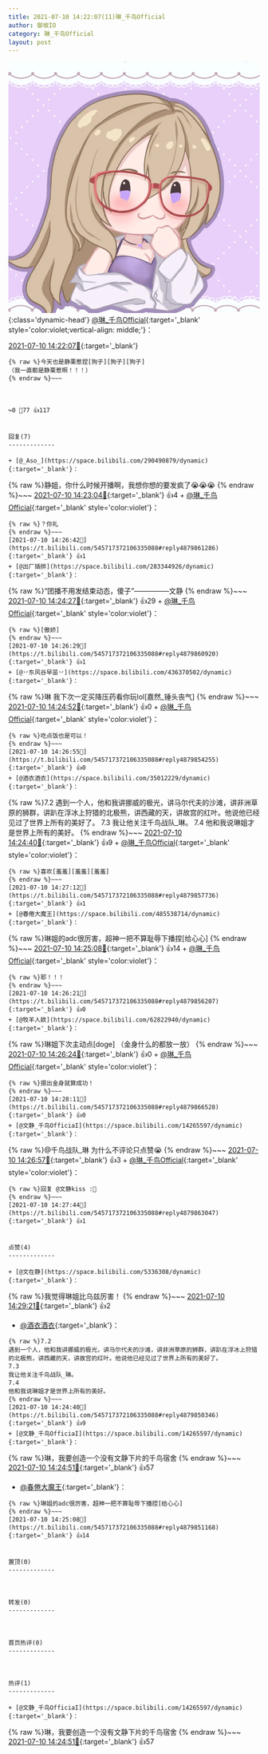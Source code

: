 ```yaml
---
title: 2021-07-10 14:22:07(11)琳_千鸟Official
author: 御坂IO
category: 琳_千鸟Official
layout: post
---
```


![img](/images/c0a88f85ebd0d056f37b114e0748e69556c8b488.jpg){:class='dynamic-head'}
[@琳_千鸟Official](https://space.bilibili.com/1620923329/dynamic){:target='_blank' style='color:violet;vertical-align: middle;'}：

[2021-07-10 14:22:07🔗](https://t.bilibili.com/545717372106335088){:target='_blank'}

~~~
{% raw %}今天也是静栗惹捏[狗子][狗子][狗子]
（我一直都是静栗惹啊！！！）
{% endraw %}~~~



↪️0 💬77 👍117


回复(7)
-------------

+ [@_Aso_](https://space.bilibili.com/290490879/dynamic){:target='_blank'}：
~~~
{% raw %}静姐，你什么时候开播啊，我想你想的要发疯了😭😭😭
{% endraw %}~~~
[2021-07-10 14:23:04🔗](https://t.bilibili.com/545717372106335088#reply4879837529){:target='_blank'} 👍4
    + [@琳_千鸟Official](https://space.bilibili.com/1620923329/dynamic){:target='_blank' style='color:violet'}：
~~~
{% raw %}？你礼
{% endraw %}~~~
[2021-07-10 14:26:42🔗](https://t.bilibili.com/545717372106335088#reply4879861286){:target='_blank'} 👍1
+ [@出厂插排](https://space.bilibili.com/283344926/dynamic){:target='_blank'}：
~~~
{% raw %}“团播不用发结束动态，傻子”—————文静
{% endraw %}~~~
[2021-07-10 14:24:27🔗](https://t.bilibili.com/545717372106335088#reply4879842694){:target='_blank'} 👍29
    + [@琳_千鸟Official](https://space.bilibili.com/1620923329/dynamic){:target='_blank' style='color:violet'}：
~~~
{% raw %}[傲娇]
{% endraw %}~~~
[2021-07-10 14:26:29🔗](https://t.bilibili.com/545717372106335088#reply4879860920){:target='_blank'} 👍1
+ [@丷东风谷早苗丷](https://space.bilibili.com/436370502/dynamic){:target='_blank'}：
~~~
{% raw %}琳 我下次一定买降压药看你玩lol[嘉然_锤头丧气]
{% endraw %}~~~
[2021-07-10 14:24:52🔗](https://t.bilibili.com/545717372106335088#reply4879843451){:target='_blank'} 👍0
    + [@琳_千鸟Official](https://space.bilibili.com/1620923329/dynamic){:target='_blank' style='color:violet'}：
~~~
{% raw %}吃点饭也是可以！
{% endraw %}~~~
[2021-07-10 14:26:55🔗](https://t.bilibili.com/545717372106335088#reply4879854255){:target='_blank'} 👍0
+ [@酒衣酒衣](https://space.bilibili.com/35012229/dynamic){:target='_blank'}：
~~~
{% raw %}7.2
遇到一个人，他和我讲挪威的极光，讲马尔代夫的沙滩，讲非洲草原的狮群，讲趴在浮冰上狩猎的北极熊，讲西藏的天，讲故宫的红叶。他说他已经见过了世界上所有的美好了。
7.3
我让他关注千鸟战队_琳。
7.4
他和我说琳姐才是世界上所有的美好。
{% endraw %}~~~
[2021-07-10 14:24:40🔗](https://t.bilibili.com/545717372106335088#reply4879850346){:target='_blank'} 👍9
    + [@琳_千鸟Official](https://space.bilibili.com/1620923329/dynamic){:target='_blank' style='color:violet'}：
~~~
{% raw %}喜欢[羞羞][羞羞][羞羞]
{% endraw %}~~~
[2021-07-10 14:27:12🔗](https://t.bilibili.com/545717372106335088#reply4879857736){:target='_blank'} 👍1
+ [@春倦大魔王](https://space.bilibili.com/485538714/dynamic){:target='_blank'}：
~~~
{% raw %}琳姐的adc很厉害，超神一把不算耻辱下播捏[给心心]
{% endraw %}~~~
[2021-07-10 14:25:08🔗](https://t.bilibili.com/545717372106335088#reply4879851168){:target='_blank'} 👍14
    + [@琳_千鸟Official](https://space.bilibili.com/1620923329/dynamic){:target='_blank' style='color:violet'}：
~~~
{% raw %}耶！！！
{% endraw %}~~~
[2021-07-10 14:26:21🔗](https://t.bilibili.com/545717372106335088#reply4879856207){:target='_blank'} 👍0
+ [@牧羊人欸](https://space.bilibili.com/62822940/dynamic){:target='_blank'}：
~~~
{% raw %}琳姐下次主动点[doge]
（金身什么的都放一放）
{% endraw %}~~~
[2021-07-10 14:26:24🔗](https://t.bilibili.com/545717372106335088#reply4879853389){:target='_blank'} 👍0
    + [@琳_千鸟Official](https://space.bilibili.com/1620923329/dynamic){:target='_blank' style='color:violet'}：
~~~
{% raw %}摁出金身就算成功！
{% endraw %}~~~
[2021-07-10 14:28:11🔗](https://t.bilibili.com/545717372106335088#reply4879866528){:target='_blank'} 👍0
+ [@文静_千鸟OfficiaI](https://space.bilibili.com/14265597/dynamic){:target='_blank'}：
~~~
{% raw %}@千鸟战队_琳 为什么不评论只点赞😭
{% endraw %}~~~
[2021-07-10 14:26:57🔗](https://t.bilibili.com/545717372106335088#reply4879854324){:target='_blank'} 👍3
    + [@琳_千鸟Official](https://space.bilibili.com/1620923329/dynamic){:target='_blank' style='color:violet'}：
~~~
{% raw %}回复 @文静kiss :🤫
{% endraw %}~~~
[2021-07-10 14:27:44🔗](https://t.bilibili.com/545717372106335088#reply4879863047){:target='_blank'} 👍1


点赞(4)
-------------

+ [@文在静](https://space.bilibili.com/5336308/dynamic){:target='_blank'}：
~~~
{% raw %}我觉得琳姐比乌兹厉害！
{% endraw %}~~~
[2021-07-10 14:29:21🔗](https://t.bilibili.com/545717372106335088#reply4879868639){:target='_blank'} 👍2
+ [@酒衣酒衣](https://space.bilibili.com/35012229/dynamic){:target='_blank'}：
~~~
{% raw %}7.2
遇到一个人，他和我讲挪威的极光，讲马尔代夫的沙滩，讲非洲草原的狮群，讲趴在浮冰上狩猎的北极熊，讲西藏的天，讲故宫的红叶。他说他已经见过了世界上所有的美好了。
7.3
我让他关注千鸟战队_琳。
7.4
他和我说琳姐才是世界上所有的美好。
{% endraw %}~~~
[2021-07-10 14:24:40🔗](https://t.bilibili.com/545717372106335088#reply4879850346){:target='_blank'} 👍9
+ [@文静_千鸟OfficiaI](https://space.bilibili.com/14265597/dynamic){:target='_blank'}：
~~~
{% raw %}琳，我要创造一个没有文静下片的千鸟宿舍
{% endraw %}~~~
[2021-07-10 14:24:51🔗](https://t.bilibili.com/545717372106335088#reply4879843407){:target='_blank'} 👍57
+ [@春倦大魔王](https://space.bilibili.com/485538714/dynamic){:target='_blank'}：
~~~
{% raw %}琳姐的adc很厉害，超神一把不算耻辱下播捏[给心心]
{% endraw %}~~~
[2021-07-10 14:25:08🔗](https://t.bilibili.com/545717372106335088#reply4879851168){:target='_blank'} 👍14


置顶(0)
-------------



转发(0)
-------------



首页热评(0)
-------------



热评(1)
-------------

+ [@文静_千鸟OfficiaI](https://space.bilibili.com/14265597/dynamic){:target='_blank'}：
~~~
{% raw %}琳，我要创造一个没有文静下片的千鸟宿舍
{% endraw %}~~~
[2021-07-10 14:24:51🔗](https://t.bilibili.com/545717372106335088#reply4879843407){:target='_blank'} 👍57


